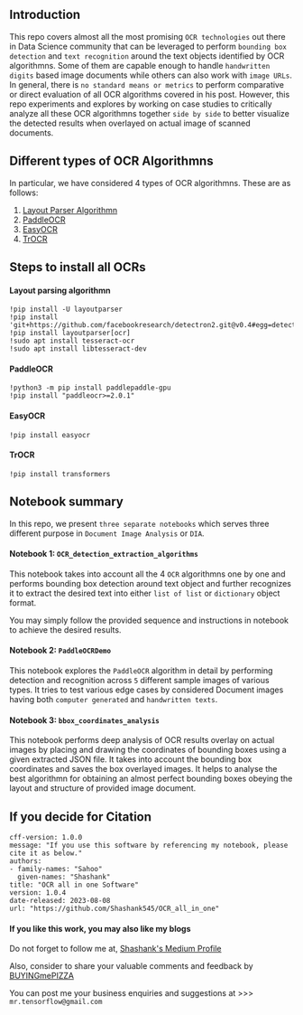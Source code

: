 ## Introduction

This repo covers almost all the most promising `OCR technologies` out there in Data Science community that can be leveraged to perform `bounding box detection` and `text recognition` around the text objects identified by OCR algorithmns. Some of them are capable enough to handle 
`handwritten digits` based image documents while others can also work with `image URLs`. In general, there is `no standard means or metrics` to perform comparative or direct evaluation of all OCR algorithms covered in his post. However, this repo experiments and explores by working on case studies to critically analyze all these OCR algorithmns together `side by side` to better visualize the detected results when overlayed on actual image of scanned documents.



## Different types of OCR Algorithmns

In particular, we have considered 4 types of OCR algorithmns. These are as follows:

1. [Layout Parser Algorithmn](https://pypi.org/project/layoutparser/)
2. [PaddleOCR](https://github.com/PaddlePaddle/PaddleOCR)
3. [EasyOCR](https://github.com/JaidedAI/EasyOCR)
4. [TrOCR](https://huggingface.co/docs/transformers/model_doc/trocr)


## Steps to install all OCRs

#### Layout parsing algorithmn
```code
!pip install -U layoutparser
!pip install 'git+https://github.com/facebookresearch/detectron2.git@v0.4#egg=detectron2' 
!pip install layoutparser[ocr]      
!sudo apt install tesseract-ocr
!sudo apt install libtesseract-dev
```


#### PaddleOCR
```code
!python3 -m pip install paddlepaddle-gpu
!pip install "paddleocr>=2.0.1"
```


#### EasyOCR
```code
!pip install easyocr
```

#### TrOCR
```code
!pip install transformers
```

## Notebook summary

In this repo, we present `three separate notebooks` which serves three different purpose in `Document Image Analysis` or `DIA`.

#### Notebook 1: `OCR_detection_extraction_algorithms`
This notebook takes into account all the 4 `OCR` algorithmns one by one and performs bounding box detection around text object and further recognizes it to extract
the desired text into either `list of list` or `dictionary` object format.

You may simply follow the provided sequence and instructions in notebook to achieve the desired results.

#### Notebook 2: `PaddleOCRDemo`
This notebook explores the `PaddleOCR` algorithm in detail by performing detection and recognition across `5` different sample images of various types.
It tries to test various edge cases by considered Document images having both `computer generated` and `handwritten texts`.

#### Notebook 3: `bbox_coordinates_analysis`
This notebook performs deep analysis of OCR results overlay on actual images by placing and drawing the coordinates of bounding boxes using a given extracted 
JSON file. It takes into account the bounding box coordinates and saves the box overlayed images. It helps to analyse the best algorithmn for obtaining an almost perfect bounding boxes obeying the layout and structure of provided image document.



## If you decide for Citation 

```code
cff-version: 1.0.0
message: "If you use this software by referencing my notebook, please cite it as below."
authors:
- family-names: "Sahoo"
  given-names: "Shashank"
title: "OCR all in one Software"
version: 1.0.4
date-released: 2023-08-08
url: "https://github.com/Shashank545/OCR_all_in_one"

```

#### If you like this work, you may also like my blogs

Do not forget to follow me at, [Shashank's Medium Profile](https://medium.com/@Immaculate_sha2nk)

Also, consider to share your valuable comments and feedback by [BUYINGmePIZZA](https://www.buymeacoffee.com/mrtensorllm)

You can post me your business enquiries and suggestions at >>>   `mr.tensorflow@gmail.com`